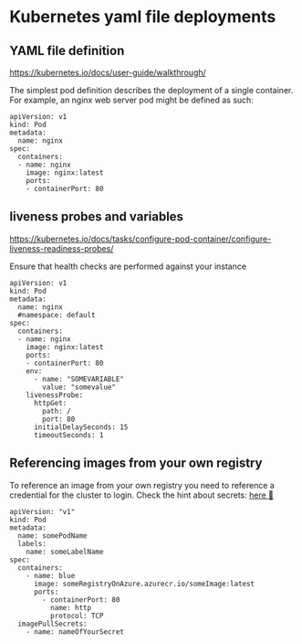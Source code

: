 # Kubernetes yaml file deployments

## YAML file definition
https://kubernetes.io/docs/user-guide/walkthrough/

The simplest pod definition describes the deployment of a single container. For example, an nginx web server pod might be defined as such:

```
apiVersion: v1
kind: Pod
metadata:
  name: nginx
spec:
  containers:
  - name: nginx
    image: nginx:latest
    ports:
    - containerPort: 80
```

## liveness probes and variables
https://kubernetes.io/docs/tasks/configure-pod-container/configure-liveness-readiness-probes/

Ensure that health checks are performed against your instance

```
apiVersion: v1
kind: Pod
metadata:
  name: nginx
  #namespace: default
spec:
  containers:
  - name: nginx
    image: nginx:latest
    ports:
    - containerPort: 80
    env:       
      - name: "SOMEVARIABLE"
        value: "somevalue"
    livenessProbe:
      httpGet:
        path: /
        port: 80
      initialDelaySeconds: 15
      timeoutSeconds: 1
```

## Referencing images from your own registry

To reference an image from your own registry you need to reference a credential for the cluster to login. Check the hint about secrets: [here :blue_book:](createsecrets.md)

```
apiVersion: "v1"
kind: Pod
metadata:
  name: somePodName
  labels:
    name: someLabelName
spec:
  containers:
    - name: blue
      image: someRegistryOnAzure.azurecr.io/someImage:latest
      ports:
        - containerPort: 80
          name: http
          protocol: TCP 
  imagePullSecrets:
    - name: nameOfYourSecret

```
